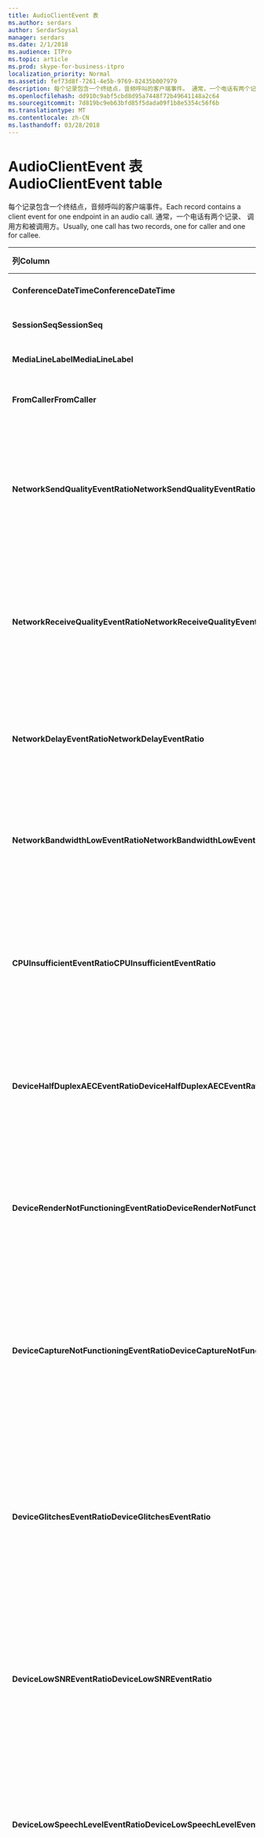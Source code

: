 ```yaml
---
title: AudioClientEvent 表
ms.author: serdars
author: SerdarSoysal
manager: serdars
ms.date: 2/1/2018
ms.audience: ITPro
ms.topic: article
ms.prod: skype-for-business-itpro
localization_priority: Normal
ms.assetid: fef73d8f-7261-4e5b-9769-82435b007979
description: 每个记录包含一个终结点，音频呼叫的客户端事件。 通常，一个电话有两个记录、 调用方和被调用方。
ms.openlocfilehash: dd910c9abf5cbd8d95a7448f72b49641148a2c64
ms.sourcegitcommit: 7d819bc9eb63bfd85f5dada09f1b8e5354c56f6b
ms.translationtype: MT
ms.contentlocale: zh-CN
ms.lasthandoff: 03/28/2018
---
```

# <a name="audioclientevent-table"></a><span data-ttu-id="505f6-104">AudioClientEvent 表</span><span class="sxs-lookup"><span data-stu-id="505f6-104">AudioClientEvent table</span></span>
 
<span data-ttu-id="505f6-105">每个记录包含一个终结点，音频呼叫的客户端事件。</span><span class="sxs-lookup"><span data-stu-id="505f6-105">Each record contains a client event for one endpoint in an audio call.</span></span> <span data-ttu-id="505f6-106">通常，一个电话有两个记录、 调用方和被调用方。</span><span class="sxs-lookup"><span data-stu-id="505f6-106">Usually, one call has two records, one for caller and one for callee.</span></span>
  
|<span data-ttu-id="505f6-107">**列**</span><span class="sxs-lookup"><span data-stu-id="505f6-107">**Column**</span></span>|<span data-ttu-id="505f6-108">**数据类型**</span><span class="sxs-lookup"><span data-stu-id="505f6-108">**Data Type**</span></span>|<span data-ttu-id="505f6-109">**键/索引**</span><span class="sxs-lookup"><span data-stu-id="505f6-109">**Key/Index**</span></span>|<span data-ttu-id="505f6-110">**详细信息**</span><span class="sxs-lookup"><span data-stu-id="505f6-110">**Details**</span></span>|
|:-----|:-----|:-----|:-----|
|<span data-ttu-id="505f6-111">**ConferenceDateTime**</span><span class="sxs-lookup"><span data-stu-id="505f6-111">**ConferenceDateTime**</span></span> <br/> |<span data-ttu-id="505f6-112">datetime</span><span class="sxs-lookup"><span data-stu-id="505f6-112">datetime</span></span>  <br/> |<span data-ttu-id="505f6-113">Primary</span><span class="sxs-lookup"><span data-stu-id="505f6-113">Primary</span></span>  <br/> |<span data-ttu-id="505f6-114">从[MediaLine 表](medialine-0.md)引用。</span><span class="sxs-lookup"><span data-stu-id="505f6-114">Referenced from the [MediaLine table](medialine-0.md).</span></span>  <br/> |
|<span data-ttu-id="505f6-115">**SessionSeq**</span><span class="sxs-lookup"><span data-stu-id="505f6-115">**SessionSeq**</span></span> <br/> |<span data-ttu-id="505f6-116">int</span><span class="sxs-lookup"><span data-stu-id="505f6-116">int</span></span>  <br/> |<span data-ttu-id="505f6-117">Primary</span><span class="sxs-lookup"><span data-stu-id="505f6-117">Primary</span></span>  <br/> |<span data-ttu-id="505f6-118">从[MediaLine 表](medialine-0.md)引用。</span><span class="sxs-lookup"><span data-stu-id="505f6-118">Referenced from the [MediaLine table](medialine-0.md).</span></span>  <br/> |
|<span data-ttu-id="505f6-119">**MediaLineLabel**</span><span class="sxs-lookup"><span data-stu-id="505f6-119">**MediaLineLabel**</span></span> <br/> |<span data-ttu-id="505f6-120">tinyint</span><span class="sxs-lookup"><span data-stu-id="505f6-120">tinyint</span></span>  <br/> |<span data-ttu-id="505f6-121">Primary</span><span class="sxs-lookup"><span data-stu-id="505f6-121">Primary</span></span>  <br/> |<span data-ttu-id="505f6-122">从[MediaLine 表](medialine-0.md)引用。</span><span class="sxs-lookup"><span data-stu-id="505f6-122">Referenced from the [MediaLine table](medialine-0.md).</span></span>  <br/> |
|<span data-ttu-id="505f6-123">**FromCaller**</span><span class="sxs-lookup"><span data-stu-id="505f6-123">**FromCaller**</span></span> <br/> |<span data-ttu-id="505f6-124">bit</span><span class="sxs-lookup"><span data-stu-id="505f6-124">bit</span></span>  <br/> |<span data-ttu-id="505f6-125">Primary</span><span class="sxs-lookup"><span data-stu-id="505f6-125">Primary</span></span>  <br/> |<span data-ttu-id="505f6-126">0： 被调用方的数据</span><span class="sxs-lookup"><span data-stu-id="505f6-126">0: Callee's data</span></span>  <br/> <span data-ttu-id="505f6-127">1： 呼叫者的数据</span><span class="sxs-lookup"><span data-stu-id="505f6-127">1: Caller's data</span></span>  <br/> |
|<span data-ttu-id="505f6-128">**NetworkSendQualityEventRatio**</span><span class="sxs-lookup"><span data-stu-id="505f6-128">**NetworkSendQualityEventRatio**</span></span> <br/> |<span data-ttu-id="505f6-129">decimal(5,2)</span><span class="sxs-lookup"><span data-stu-id="505f6-129">decimal(5,2)</span></span>  <br/> | <br/> |<span data-ttu-id="505f6-130">错误状态的会话触发 NetworkSendQuality 事件的百分比。</span><span class="sxs-lookup"><span data-stu-id="505f6-130">Percentage of session the NetworkSendQuality event was fired for 'Bad' state.</span></span>  <br/> <span data-ttu-id="505f6-131">根据抖动或数据包丢失的网络质量是严重并正在发送的音频质量的影响。</span><span class="sxs-lookup"><span data-stu-id="505f6-131">Network quality in terms of jitter or packet loss is severe and impacting the quality of audio being sent.</span></span>  <br/> |
|<span data-ttu-id="505f6-132">**NetworkReceiveQualityEventRatio**</span><span class="sxs-lookup"><span data-stu-id="505f6-132">**NetworkReceiveQualityEventRatio**</span></span> <br/> |<span data-ttu-id="505f6-133">decimal(5,2)</span><span class="sxs-lookup"><span data-stu-id="505f6-133">decimal(5,2)</span></span>  <br/> | <br/> |<span data-ttu-id="505f6-134">错误状态的会话触发 ReceiveSendQuality 事件的百分比。</span><span class="sxs-lookup"><span data-stu-id="505f6-134">Percentage of session the ReceiveSendQuality event was fired for 'Bad' state.</span></span>  <br/> <span data-ttu-id="505f6-135">根据抖动或数据包丢失的网络质量是严重和影响正在接收音频的质量。</span><span class="sxs-lookup"><span data-stu-id="505f6-135">Network quality in terms of jitter or packet loss is severe and impacting the quality of audio being received.</span></span>  <br/> |
|<span data-ttu-id="505f6-136">**NetworkDelayEventRatio**</span><span class="sxs-lookup"><span data-stu-id="505f6-136">**NetworkDelayEventRatio**</span></span> <br/> |<span data-ttu-id="505f6-137">decimal(5,2)</span><span class="sxs-lookup"><span data-stu-id="505f6-137">decimal(5,2)</span></span>  <br/> | <br/> |<span data-ttu-id="505f6-138">错误状态的会话触发延迟事件的百分比。</span><span class="sxs-lookup"><span data-stu-id="505f6-138">Percentage of session the Delay event was fired for 'Bad' state.</span></span> <span data-ttu-id="505f6-139">网络延迟会严重并通过防止交互通信影响的经验</span><span class="sxs-lookup"><span data-stu-id="505f6-139">Network latency is severe and impacting the experience by preventing interactive communication</span></span>  <br/> |
|<span data-ttu-id="505f6-140">**NetworkBandwidthLowEventRatio**</span><span class="sxs-lookup"><span data-stu-id="505f6-140">**NetworkBandwidthLowEventRatio**</span></span> <br/> |<span data-ttu-id="505f6-141">decimal(5,2)</span><span class="sxs-lookup"><span data-stu-id="505f6-141">decimal(5,2)</span></span>  <br/> | <br/> |<span data-ttu-id="505f6-142">错误状态的会话触发 LowBandwidth 事件的百分比。</span><span class="sxs-lookup"><span data-stu-id="505f6-142">Percentage of session the LowBandwidth event was fired for 'Bad' state.</span></span> <span data-ttu-id="505f6-143">可用的带宽不足以可接受的声音体验。</span><span class="sxs-lookup"><span data-stu-id="505f6-143">The available bandwidth is insufficient for an acceptable voice experience.</span></span>  <br/> |
|<span data-ttu-id="505f6-144">**CPUInsufficientEventRatio**</span><span class="sxs-lookup"><span data-stu-id="505f6-144">**CPUInsufficientEventRatio**</span></span> <br/> |<span data-ttu-id="505f6-145">decimal(5,2)</span><span class="sxs-lookup"><span data-stu-id="505f6-145">decimal(5,2)</span></span>  <br/> | <br/> |<span data-ttu-id="505f6-146">错误状态的会话没有足够的 CPU 事件触发的百分比。</span><span class="sxs-lookup"><span data-stu-id="505f6-146">Percentage of session the insufficient CPU event was fired for 'Bad' state.</span></span> <span data-ttu-id="505f6-147">没有与当前的形式和使用的应用程序的处理不足的 CPU 周期。</span><span class="sxs-lookup"><span data-stu-id="505f6-147">There are insufficient CPU cycles for processing with the current modalities and applications in use.</span></span> <span data-ttu-id="505f6-148">这将导致扭曲与音频通道。</span><span class="sxs-lookup"><span data-stu-id="505f6-148">This causes distortions with the audio channel.</span></span>  <br/> |
|<span data-ttu-id="505f6-149">**DeviceHalfDuplexAECEventRatio**</span><span class="sxs-lookup"><span data-stu-id="505f6-149">**DeviceHalfDuplexAECEventRatio**</span></span> <br/> |<span data-ttu-id="505f6-150">decimal(5,2)</span><span class="sxs-lookup"><span data-stu-id="505f6-150">decimal(5,2)</span></span>  <br/> | <br/> |<span data-ttu-id="505f6-151">错误状态的会话触发 DeviceHalfDuplexAEC 事件的百分比。</span><span class="sxs-lookup"><span data-stu-id="505f6-151">Percentage of session the DeviceHalfDuplexAEC event was fired for 'Bad' state.</span></span> <span data-ttu-id="505f6-152">为了防止回响，系统已进入半双工。</span><span class="sxs-lookup"><span data-stu-id="505f6-152">In order to prevent echo, the system has enter half duplex.</span></span>  <br/> |
|<span data-ttu-id="505f6-153">**DeviceRenderNotFunctioningEventRatio**</span><span class="sxs-lookup"><span data-stu-id="505f6-153">**DeviceRenderNotFunctioningEventRatio**</span></span> <br/> |<span data-ttu-id="505f6-154">decimal(5,2)</span><span class="sxs-lookup"><span data-stu-id="505f6-154">decimal(5,2)</span></span>  <br/> | <br/> |<span data-ttu-id="505f6-155">错误状态的会话触发 DeviceRenderNotFunctioning 事件的百分比。</span><span class="sxs-lookup"><span data-stu-id="505f6-155">Percentage of session the DeviceRenderNotFunctioning event was fired for 'Bad' state.</span></span> <span data-ttu-id="505f6-156">目前正用于该会话的呈现设备不能正常工作。</span><span class="sxs-lookup"><span data-stu-id="505f6-156">The render device currently being used for the session is not functioning correctly.</span></span> <span data-ttu-id="505f6-157">这可能导致单向音频问题。</span><span class="sxs-lookup"><span data-stu-id="505f6-157">This can cause one-way audio issues.</span></span>  <br/> |
|<span data-ttu-id="505f6-158">**DeviceCaptureNotFunctioningEventRatio**</span><span class="sxs-lookup"><span data-stu-id="505f6-158">**DeviceCaptureNotFunctioningEventRatio**</span></span> <br/> |<span data-ttu-id="505f6-159">decimal(5,2)</span><span class="sxs-lookup"><span data-stu-id="505f6-159">decimal(5,2)</span></span>  <br/> | <br/> |<span data-ttu-id="505f6-160">错误状态的会话触发 DeviceCaptureNotFunctioning 事件的百分比。</span><span class="sxs-lookup"><span data-stu-id="505f6-160">Percentage of session the DeviceCaptureNotFunctioning event was fired for 'Bad' state.</span></span> <span data-ttu-id="505f6-161">会话当前正在使用的捕获设备不能正常工作。</span><span class="sxs-lookup"><span data-stu-id="505f6-161">The capture device currently being used for the session is not functioning correctly.</span></span> <span data-ttu-id="505f6-162">这可能导致单向音频问题。</span><span class="sxs-lookup"><span data-stu-id="505f6-162">This can cause one-way audio issues.</span></span>  <br/> |
|<span data-ttu-id="505f6-163">**DeviceGlitchesEventRatio**</span><span class="sxs-lookup"><span data-stu-id="505f6-163">**DeviceGlitchesEventRatio**</span></span> <br/> |<span data-ttu-id="505f6-164">decimal(5,2)</span><span class="sxs-lookup"><span data-stu-id="505f6-164">decimal(5,2)</span></span>  <br/> | <br/> |<span data-ttu-id="505f6-165">错误状态的会话触发 DeviceGlitches 事件的百分比。</span><span class="sxs-lookup"><span data-stu-id="505f6-165">Percentage of session the DeviceGlitches event was fired for 'Bad' state.</span></span> <span data-ttu-id="505f6-166">音频失真导致的呈现中有严重失灵。</span><span class="sxs-lookup"><span data-stu-id="505f6-166">There are severe glitches in the rendering of audio which is causing distortions.</span></span> <span data-ttu-id="505f6-167">由驱动程序问题、 延迟的过程调用 (DPC) 风暴 （驱动程序），以及 CPU 使用率过高，可能会导致这些难题。</span><span class="sxs-lookup"><span data-stu-id="505f6-167">These glitches can be caused by driver issues, deferred procedure calls (DPC) storm (drivers), and high CPU usage.</span></span>  <br/> |
|<span data-ttu-id="505f6-168">**DeviceLowSNREventRatio**</span><span class="sxs-lookup"><span data-stu-id="505f6-168">**DeviceLowSNREventRatio**</span></span> <br/> |<span data-ttu-id="505f6-169">decimal(5,2)</span><span class="sxs-lookup"><span data-stu-id="505f6-169">decimal(5,2)</span></span>  <br/> | <br/> |<span data-ttu-id="505f6-170">错误状态的会话触发 DeviceLowSNR 事件的百分比。</span><span class="sxs-lookup"><span data-stu-id="505f6-170">Percentage of session the DeviceLowSNR event was fired for 'Bad' state.</span></span> <span data-ttu-id="505f6-171">捕获质量也是非常差，噪音很大或用户正在太远从麦克风。</span><span class="sxs-lookup"><span data-stu-id="505f6-171">The capture quality is very poor, either very noisy or user is talking too far away from the microphone.</span></span> <span data-ttu-id="505f6-172">这将导致失真。</span><span class="sxs-lookup"><span data-stu-id="505f6-172">This will cause distortions.</span></span>  <br/> |
|<span data-ttu-id="505f6-173">**DeviceLowSpeechLevelEventRatio**</span><span class="sxs-lookup"><span data-stu-id="505f6-173">**DeviceLowSpeechLevelEventRatio**</span></span> <br/> |<span data-ttu-id="505f6-174">decimal(5,2)</span><span class="sxs-lookup"><span data-stu-id="505f6-174">decimal(5,2)</span></span>  <br/> | <br/> |<span data-ttu-id="505f6-175">错误状态的会话触发 DeviceLowSpeechLevel 事件的百分比。</span><span class="sxs-lookup"><span data-stu-id="505f6-175">Percentage of session the DeviceLowSpeechLevel event was fired for 'Bad' state.</span></span> <span data-ttu-id="505f6-176">用户的语音级别是太低，系统不能增加任何进一步。</span><span class="sxs-lookup"><span data-stu-id="505f6-176">User's speech level is too low and the system cannot increase it any further.</span></span> <span data-ttu-id="505f6-177">这也会导致扭曲或单向音频，所以我们认为。</span><span class="sxs-lookup"><span data-stu-id="505f6-177">This can either cause distortions or perceived as one-way audio.</span></span>  <br/> |
|<span data-ttu-id="505f6-178">**DeviceClippingEventRatio**</span><span class="sxs-lookup"><span data-stu-id="505f6-178">**DeviceClippingEventRatio**</span></span> <br/> |<span data-ttu-id="505f6-179">Decimal(5,2)</span><span class="sxs-lookup"><span data-stu-id="505f6-179">Decimal(5,2)</span></span>  <br/> | <br/> |<span data-ttu-id="505f6-180">错误状态的会话触发 DeviceClipping 事件的百分比。</span><span class="sxs-lookup"><span data-stu-id="505f6-180">Percentage of session the DeviceClipping event was fired for 'Bad' state.</span></span>  <br/> <span data-ttu-id="505f6-181">当附近结束语音剪辑麦克风时，另一头会听到由于剪切变形。</span><span class="sxs-lookup"><span data-stu-id="505f6-181">When near-end speech clips the microphone, far-end hears distortion due to clipping.</span></span> <span data-ttu-id="505f6-182">请务必避免附近结束麦克风剪辑。</span><span class="sxs-lookup"><span data-stu-id="505f6-182">It is important to avoid near-end microphone clipping.</span></span>  <br/> |
|<span data-ttu-id="505f6-183">**DeviceEchoEventRatio**</span><span class="sxs-lookup"><span data-stu-id="505f6-183">**DeviceEchoEventRatio**</span></span> <br/> |<span data-ttu-id="505f6-184">decimal(5,2)</span><span class="sxs-lookup"><span data-stu-id="505f6-184">decimal(5,2)</span></span>  <br/> | <br/> |<span data-ttu-id="505f6-185">错误状态的会话触发 DeviceEchoEvent 事件的百分比。</span><span class="sxs-lookup"><span data-stu-id="505f6-185">Percentage of session the DeviceEchoEvent event was fired for 'Bad' state.</span></span> <span data-ttu-id="505f6-186">设备或安装程序导致系统的补偿能力之外的回响。</span><span class="sxs-lookup"><span data-stu-id="505f6-186">Device or setup is causing echo beyond the ability of the system to compensate.</span></span>  <br/> |
|<span data-ttu-id="505f6-187">**DeviceNearEndToEchoRatioEventRatio**</span><span class="sxs-lookup"><span data-stu-id="505f6-187">**DeviceNearEndToEchoRatioEventRatio**</span></span> <br/> |<span data-ttu-id="505f6-188">decimal(5,2)</span><span class="sxs-lookup"><span data-stu-id="505f6-188">decimal(5,2)</span></span>  <br/> | <br/> |<span data-ttu-id="505f6-189">错误状态的会话触发 DeviceNearEndToEchoRatio 事件的百分比。</span><span class="sxs-lookup"><span data-stu-id="505f6-189">Percentage of session the DeviceNearEndToEchoRatio event was fired for 'Bad' state.</span></span> <span data-ttu-id="505f6-190">这将影响用户体验，因为它限制了可中断用户是多么容易捕获回音相比，用户的语音值太低。</span><span class="sxs-lookup"><span data-stu-id="505f6-190">The user's speech is too low compared to the echo being captured which impacts the users experience because it limits how easy it is to interrupt a user.</span></span> <span data-ttu-id="505f6-191">降低扬声器音量，移动到 talker 的麦克风移近一些。</span><span class="sxs-lookup"><span data-stu-id="505f6-191">Reduce speaker volume, move the microphone closer to the talker.</span></span>  <br/> |
|<span data-ttu-id="505f6-192">**DeviceMultipleEndpointsEventCount**</span><span class="sxs-lookup"><span data-stu-id="505f6-192">**DeviceMultipleEndpointsEventCount**</span></span> <br/> |<span data-ttu-id="505f6-193">int</span><span class="sxs-lookup"><span data-stu-id="505f6-193">int</span></span>  <br/> ||<span data-ttu-id="505f6-194">Bad 状态激发 DeviceMultipleEndpoints 的会话期间的次数。</span><span class="sxs-lookup"><span data-stu-id="505f6-194">Number of times during session the DeviceMultipleEndpoints event was fired for 'Bad' state.</span></span> <span data-ttu-id="505f6-195">通过减少呈现卷补偿有多个音频检测到同一会话中的终结点和系统。</span><span class="sxs-lookup"><span data-stu-id="505f6-195">Multiple audio endpoints in the same session detected and the system has compensated by reducing render volume.</span></span>  <br/> |
|<span data-ttu-id="505f6-196">**DeviceHowlingEventCount**</span><span class="sxs-lookup"><span data-stu-id="505f6-196">**DeviceHowlingEventCount**</span></span> <br/> |<span data-ttu-id="505f6-197">int</span><span class="sxs-lookup"><span data-stu-id="505f6-197">int</span></span>  <br/> | <br/> |<span data-ttu-id="505f6-198">Bad 状态激发 DeviceHowlingEvent 的会话期间的次数。</span><span class="sxs-lookup"><span data-stu-id="505f6-198">Number of times during session the DeviceHowlingEvent event was fired for 'Bad' state.</span></span> <span data-ttu-id="505f6-199">检测到的音频反馈循环 （如共享音频路径的多个终结点所致）。</span><span class="sxs-lookup"><span data-stu-id="505f6-199">Audio feedback loop detected (caused by multiple endpoints sharing audio path).</span></span>  <br/> |
|<span data-ttu-id="505f6-200">**DeviceRenderZeroVolumeEventRatio**</span><span class="sxs-lookup"><span data-stu-id="505f6-200">**DeviceRenderZeroVolumeEventRatio**</span></span> <br/> |<span data-ttu-id="505f6-201">decimal(5,2)</span><span class="sxs-lookup"><span data-stu-id="505f6-201">decimal(5,2)</span></span>  <br/> ||<span data-ttu-id="505f6-202">对于正处于激发 DeviceRenderZeroVolume 的会话的百分比"糟糕状态。</span><span class="sxs-lookup"><span data-stu-id="505f6-202">Percentage of session the DeviceRenderZeroVolume event was fired for being in the "Bad' state.</span></span> <span data-ttu-id="505f6-203">呈现器设备被设置为零卷。</span><span class="sxs-lookup"><span data-stu-id="505f6-203">The render device was set to zero volume.</span></span>  <br/> <span data-ttu-id="505f6-204">在 Microsoft Lync Server 2013 引入了此列。</span><span class="sxs-lookup"><span data-stu-id="505f6-204">This column was introduced in Microsoft Lync Server 2013.</span></span>  <br/> |
|<span data-ttu-id="505f6-205">**DeviceRenderMuteEventRatio**</span><span class="sxs-lookup"><span data-stu-id="505f6-205">**DeviceRenderMuteEventRatio**</span></span> <br/> |<span data-ttu-id="505f6-206">decimal(5,2)</span><span class="sxs-lookup"><span data-stu-id="505f6-206">decimal(5,2)</span></span>  <br/> ||<span data-ttu-id="505f6-207">对于正处于激发 DeviceRenderMute 的会话的百分比"糟糕状态。</span><span class="sxs-lookup"><span data-stu-id="505f6-207">Percentage of session the DeviceRenderMute event was fired for being in the "Bad' state.</span></span> <span data-ttu-id="505f6-208">呈现器设备已静音。</span><span class="sxs-lookup"><span data-stu-id="505f6-208">The render device was muted.</span></span>  <br/> <span data-ttu-id="505f6-209">在 Microsoft Lync Server 2013 引入了此列。</span><span class="sxs-lookup"><span data-stu-id="505f6-209">This column was introduced in Microsoft Lync Server 2013.</span></span>  <br/> |
   


